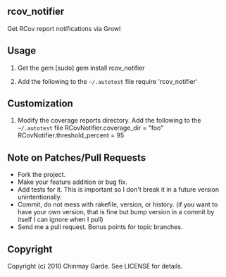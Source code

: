 rcov_notifier
-------------

Get RCov report notifications via Growl

Usage
-----
1. Get the gem
		[sudo] gem install rcov_notifier

2. Add the following to the `~/.autotest` file
		require 'rcov_notifier'

Customization
-------------
1. Modify the coverage reports directory. Add the following to the `~/.autotest` file
		RCovNotifier.coverage_dir = "foo"
		RCovNotifier.threshold_percent = 95

Note on Patches/Pull Requests
-----------------------------
 
* Fork the project.
* Make your feature addition or bug fix.
* Add tests for it. This is important so I don't break it in a
  future version unintentionally.
* Commit, do not mess with rakefile, version, or history.
  (if you want to have your own version, that is fine but bump version in a commit by itself I can ignore when I pull)
* Send me a pull request. Bonus points for topic branches.

Copyright
---------

Copyright (c) 2010 Chinmay Garde. See LICENSE for details.
